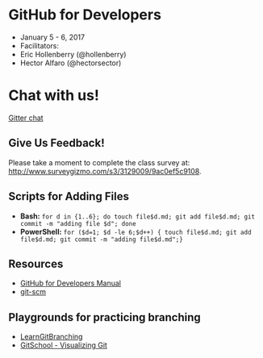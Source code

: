# GitHub for Developers

- January 5 - 6, 2017
- Facilitators:
 - Eric Hollenberry (@hollenberry)
 - Hector Alfaro (@hectorsector)

# Chat with us!

[Gitter chat](https://gitter.im/developers-jan-2017/Lobby?utm_source=share-link&utm_medium=link&utm_campaign=share-link)

## Give Us Feedback!

Please take a moment to complete the class survey at: http://www.surveygizmo.com/s3/3129009/9ac0ef5c9108.

## Scripts for Adding Files

- **Bash:** `for d in {1..6}; do touch file$d.md; git add file$d.md; git commit -m "adding file $d"; done`
- **PowerShell:** `for ($d=1; $d -le 6;$d++) { touch file$d.md; git add file$d.md; git commit -m "adding file$d.md";}`

## Resources

- [GitHub for Developers Manual](manual/github-for-developers-student-manual.pdf)
- [git-scm](https://git-scm.com)

## Playgrounds for practicing branching
- [LearnGitBranching](http://learngitbranching.js.org/?NODEMO)
- [GitSchool - Visualizing Git](http://git-school.github.io/visualizing-git/)
